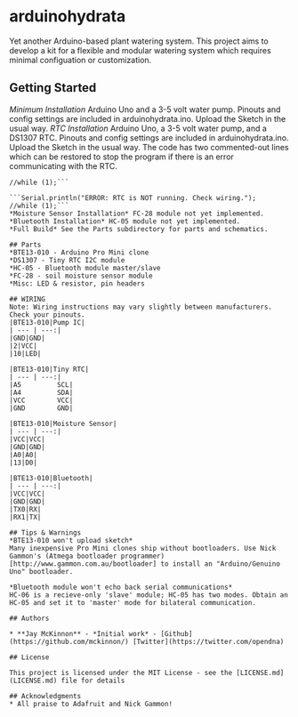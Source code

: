 # arduinohydrata
Yet another Arduino-based plant watering system. This project aims to develop a kit for a flexible and modular watering system which requires minimal configuation or customization.

## Getting Started
*Minimum Installation* Arduino Uno and a 3-5 volt water pump. Pinouts and config settings are included in arduinohydrata.ino. Upload the Sketch in the usual way.
*RTC Installation* Arduino Uno, a 3-5 volt water pump, and a DS1307 RTC. Pinouts and config settings are included in arduinohydrata.ino. Upload the Sketch in the usual way. The code has two commented-out lines which can be restored to stop the program if there is an error communicating with the RTC.
```Serial.println("ERROR: Couldn't find RTC");
//while (1);```

```Serial.println("ERROR: RTC is NOT running. Check wiring.");
//while (1);```
*Moisture Sensor Installation* FC-28 module not yet implemented.
*Bluetooth Installation* HC-05 module not yet implemented.
*Full Build* See the Parts subdirectory for parts and schematics.

## Parts
*BTE13-010 - Arduino Pro Mini clone
*DS1307 - Tiny RTC I2C module
*HC-05 - Bluetooth module master/slave
*FC-28 - soil moisture sensor module
*Misc: LED & resistor, pin headers

## WIRING
Note: Wiring instructions may vary slightly between manufacturers. Check your pinouts.
|BTE13-010|Pump IC|
| --- | ---:|
|GND|GND|
|2|VCC|
|10|LED|
 
|BTE13-010|Tiny RTC|
| --- | ---:|
|A5         SCL|
|A4         SDA|
|VCC        VCC|
|GND        GND|

|BTE13-010|Moisture Sensor|
| --- | ---:|
|VCC|VCC|
|GND|GND|
|A0|A0|
|13|D0|

|BTE13-010|Bluetooth|
| --- | ---:|
|VCC|VCC|
|GND|GND|
|TX0|RX|
|RX1|TX|

## Tips & Warnings
*BTE13-010 won't upload sketch*
Many inexpensive Pro Mini clones ship without bootloaders. Use Nick Gammon's (Atmega bootloader programmer) [http://www.gammon.com.au/bootloader] to install an "Arduino/Genuino Uno" bootloader.

*Bluetooth module won't echo back serial communications*
HC-06 is a recieve-only 'slave' module; HC-05 has two modes. Obtain an HC-05 and set it to 'master' mode for bilateral communication.

## Authors

* **Jay McKinnon** - *Initial work* - [Github](https://github.com/mckinnon/) [Twitter](https://twitter.com/opendna)

## License

This project is licensed under the MIT License - see the [LICENSE.md](LICENSE.md) file for details

## Acknowledgments
* All praise to Adafruit and Nick Gammon!